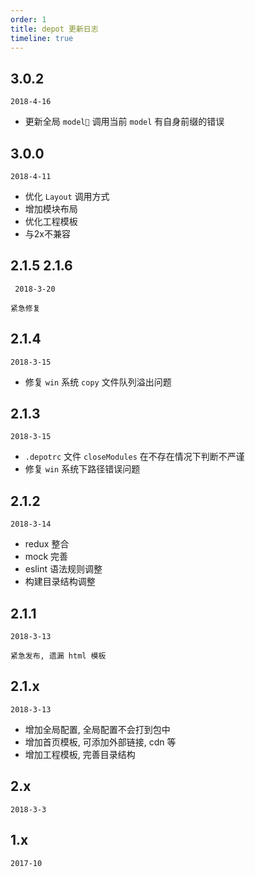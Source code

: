```yaml
---
order: 1
title: depot 更新日志
timeline: true
---
```


## 3.0.2

`2018-4-16`

- 更新全局 `model` 调用当前 `model` 有自身前缀的错误




## 3.0.0

`2018-4-11`

- 优化 `Layout` 调用方式
- 增加模块布局
- 优化工程模板
- 与2x不兼容

## 2.1.5 2.1.6

` 2018-3-20`

```
紧急修复
```


## 2.1.4

`2018-3-15`


- 修复 `win` 系统 `copy` 文件队列溢出问题



## 2.1.3

`2018-3-15`


- `.depotrc` 文件 `closeModules` 在不存在情况下判断不严谨
- 修复 `win` 系统下路径错误问题

## 2.1.2

`2018-3-14`


- redux 整合
- mock 完善
- eslint 语法规则调整
- 构建目录结构调整


## 2.1.1

`2018-3-13`

```
紧急发布, 遗漏 html 模板
```


## 2.1.x 

`2018-3-13 `

- 增加全局配置, 全局配置不会打到包中
- 增加首页模板, 可添加外部链接, cdn 等
- 增加工程模板, 完善目录结构


## 2.x 

`2018-3-3`

## 1.x 

`2017-10`






